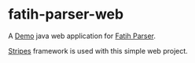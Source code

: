 fatih-parser-web
================

A [Demo](http://fatihparser.herokuapp.com/) java web application for [Fatih Parser](https://github.com/hrzafer/fatih-parser).

[Stripes](http://www.stripesframework.org/display/stripes/Home) framework is used with this simple web project. 
